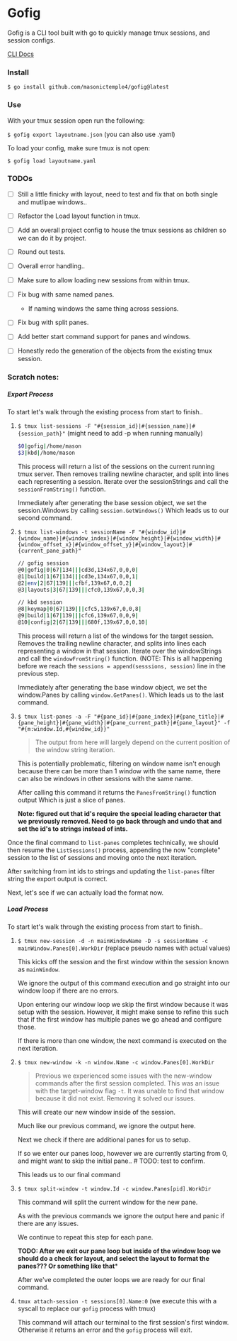 # Gofig
Gofig is a CLI tool built with go to quickly manage tmux sessions, and session configs.


[CLI Docs](./docs/gofig.md)

### Install
`$ go install github.com/masonictemple4/gofig@latest`

### Use
With your tmux session open run the following:

`$ gofig export layoutname.json` (you can also use .yaml)

To load your config, make sure tmux is not open:

`$ gofig load layoutname.yaml`

### TODOs
- [ ] Still a little finicky with layout, need to test and fix that on both single and mutlipae windows..
- [ ] Refactor the Load layout function in tmux.
- [ ] Add an overall project config to house the tmux sessions as children so we can do it by project.
- [ ] Round out tests.
- [ ] Overall error handling..
- [ ] Make sure to allow loading new sessions from within tmux.
- [ ] Fix bug with same named panes.
    - If naming windows the same thing across sessions.
- [ ] Fix bug with split panes.
- [ ] Add better start command support for panes and windows.
- [ ] Honestly redo the generation of the objects from the existing tmux session.


### Scratch notes:

##### Export Process
To start let's walk through the existing process from start to finish..
1. `$ tmux list-sessions -F "#{session_id}|#{session_name}|#{session_path}"` (might need to add -p when running manually)

    ```zsh
    $0|gofig|/home/mason
    $3|kbd|/home/mason
    ```

    This process will return a list of the sessions on the current running tmux server.
    Then removes trailing newline character, and split into lines each representing a session.
    Iterate over the sessionStrings and call the `sessionFromString()` function.

    Immediately after generating the base session object, we set the session.Windows by calling `session.GetWindows()`
    Which leads us to our second command.

2.  `$ tmux list-windows -t sessionName -F "#{window_id}|#{window_name}|#{window_index}|#{window_height}|#{window_width}|#{window_offset_x}|#{window_offset_y}|#{window_layout}|#{current_pane_path}"`

    ```zsh
    // gofig session
    @0|gofig|0|67|134|||cd3d,134x67,0,0,0|
    @1|build|1|67|134|||cd3e,134x67,0,0,1|
    @2|env|2|67|139|||cfbf,139x67,0,0,2|
    @3|layouts|3|67|139|||cfc0,139x67,0,0,3|

    // kbd session
    @8|keymap|0|67|139|||cfc5,139x67,0,0,8|
    @9|build|1|67|139|||cfc6,139x67,0,0,9|
    @10|config|2|67|139|||680f,139x67,0,0,10|
    ```

    This process will return a list of the windows for the target session.
    Removes the trailing newline character, and splits into lines each representing a window in that session.
    Iterate over the windowStrings and call the `windowFromString()` function.
    (NOTE: This is all happening before we reach the `sessions = append(sesssions, session)` line in the previous step.
    
    Immediately after generating the base window object, we set the window.Panes by calling `window.GetPanes()`.
    Which leads us to the last command.

3. `$ tmux list-panes -a -F "#{pane_id}|#{pane_index}|#{pane_title}|#{pane_height}|#{pane_width}|#{pane_current_path}|#{pane_layout}" -f "#{m:window.Id,#{window_id}}"`

    > The output from here will largely depend on the current position of the window string iteration.

    This is potentially problematic, filtering on window name isn't enough because there can be more than 1 window with the
    same name, there can also be windows in other sessions with the same name.

    After calling this command it returns the `PanesFromString()` function output Which is just a slice of panes.

    **Note: figured out that id's require the special leading character that we previously removed.
    Need to go back through and undo that and set the id's to strings instead of ints.**

Once the final command to `list-panes` completes technically, we should then resume the `ListSessions()` process,
appending the now "complete" session to the list of sessions and moving onto the next iteration.


After switching from int ids to strings and updating the `list-panes` filter string the export output is correct.

Next, let's see if we can actually load the format now.

##### Load Process
To start let's walk through the existing process from start to finish..
1. `$ tmux new-session -d -n mainWindowName -D -s sessionName -c mainWindow.Panes[0].WorkDir` (replace pseudo names with actual values)

    This kicks off the session and the first window within the session known as `mainWindow`.

    We ignore the output of this command execution and go straight into our window loop if there are no errors.
    
    Upon entering our window loop we skip the first window because it was setup with the session. However,
    it might make sense to refine this such that if the first window has multiple panes we go ahead and
    configure those.


    If there is more than one window, the next command is executed on the next iteration.

2.  `$ tmux new-window -k -n window.Name -c window.Panes[0].WorkDir`

    
    > Previous we experienced some issues with the new-window commands after the first
    session completed. This was an issue with the target-window flag `-t`. It was
    unable to find that window because it did not exist. Removing it solved our issues.

    This will create our new window inside of the session.

    Much like our previous command, we ignore the output here.

    Next we check if there are additional panes for us to setup.

    If so we enter our panes loop, however we are currently starting from 0,
    and might want to skip the initial pane.. # TODO: test to confirm.

    
    This leads us to our final command
    
3. `$ tmux split-window -t window.Id -c window.Panes[pid].WorkDir`
    
    This command will split the current window for the new pane.

    As with the previous commands we ignore the output here and panic if there
    are any issues.

    We continue to repeat this step for each pane.


    **TODO: After we exit our pane loop but inside of the window loop we should do a check for layout,
    and select the layout to format the panes??? Or something like that***

    After we've completed the outer loops we are ready for our final command.
    
4. `tmux attach-session -t sessions[0].Name:0` (we execute this with a syscall to replace our `gofig` process with tmux)

    This command will attach our terminal to the first session's first window. Otherwise it returns
    an error and the `gofig` process will exit.


 

